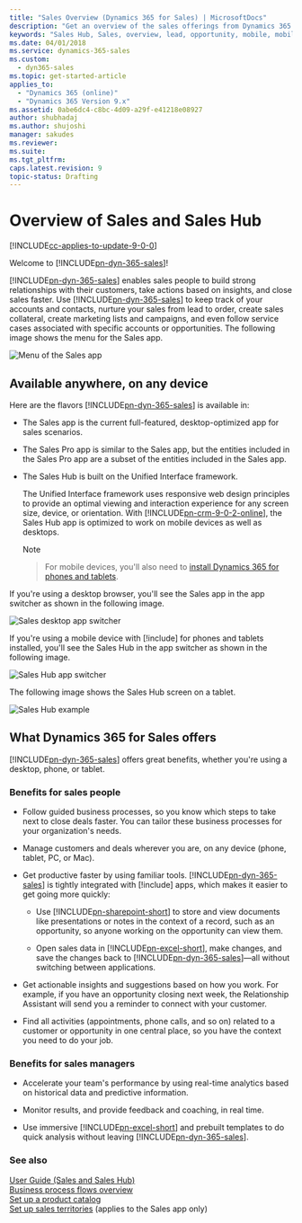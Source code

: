 ```yaml
---
title: "Sales Overview (Dynamics 365 for Sales) | MicrosoftDocs"
description: "Get an overview of the sales offerings from Dynamics 365."
keywords: "Sales Hub, Sales, overview, lead, opportunity, mobile, mobile-optimized, desktop, deal, device, Dynamics 365, sales person, sales manager"
ms.date: 04/01/2018
ms.service: dynamics-365-sales
ms.custom:
  - dyn365-sales
ms.topic: get-started-article
applies_to:
  - "Dynamics 365 (online)"
  - "Dynamics 365 Version 9.x"
ms.assetid: 0abe6dc4-c8bc-4d09-a29f-e41218e08927
author: shubhadaj
ms.author: shujoshi
manager: sakudes
ms.reviewer: 
ms.suite: 
ms.tgt_pltfrm: 
caps.latest.revision: 9
topic-status: Drafting
---
```


# Overview of Sales and Sales Hub

[!INCLUDE[cc-applies-to-update-9-0-0](../includes/cc_applies_to_update_9_0_0.md)]

Welcome to [!INCLUDE[pn-dyn-365-sales](../includes/pn-dyn-365-sales.md)]! 

[!INCLUDE[pn-dyn-365-sales](../includes/pn-dyn-365-sales.md)] enables sales people to build strong relationships with their customers, take actions based on insights, and close sales faster. Use [!INCLUDE[pn-dyn-365-sales](../includes/pn-dyn-365-sales.md)] to keep track of your accounts and contacts, nurture your sales from lead to order, create sales collateral, create marketing lists and campaigns, and even follow service cases associated with specific accounts or opportunities. The following image shows the menu for the Sales app.

![Menu of the Sales app](../sales-enterprise/media/sales_overview_intro.png "Menu of the Sales app")

## Available anywhere, on any device

Here are the flavors [!INCLUDE[pn-dyn-365-sales](../includes/pn-dyn-365-sales.md)] is available in: 

- The Sales app is the current full-featured, desktop-optimized app for sales scenarios. 

- The Sales Pro app is similar to the Sales app, but the entities included in the Sales Pro app are a subset of the entities included in the Sales app. 

- The Sales Hub is built on the Unified Interface framework. 

  The Unified Interface framework uses responsive web design principles to provide an optimal viewing and interaction experience for any screen size, device, or orientation. With [!INCLUDE[pn-crm-9-0-2-online](../includes/pn-crm-9-0-2-online.md)], the Sales Hub app is optimized to work on mobile devices as well as desktops.

  > [!NOTE]
  
  > For mobile devices, you'll also need to [install Dynamics 365 for phones and tablets](../mobile-app/install-dynamics-365-for-phones-and-tablets.md).

If you're using a desktop browser, you'll see the Sales app in the app switcher as shown in the following image.

![Sales desktop app switcher](../sales-enterprise/media/sales_desktop_browser.png "Sales desktop app switcher")

If you're using a mobile device with [!include[](../includes/pn-dynamics-crm.md)] for phones and tablets installed, you'll see the Sales Hub in the app switcher as shown in the following image.

![Sales Hub app switcher](../sales-enterprise/media/sales_hub_app_switcher.png "Sales Hub app switcher")

The following image shows the Sales Hub screen on a tablet.

![Sales Hub example](../sales-enterprise/media/sales_hub_example.png "Sales Hub example")

## What Dynamics 365 for Sales offers

[!INCLUDE[pn-dyn-365-sales](../includes/pn-dyn-365-sales.md)] offers great benefits, whether you're using a desktop, phone, or tablet.

### Benefits for sales people

- Follow guided business processes, so you know which steps to take next to close deals faster. You can tailor these business processes for your organization's needs.

- Manage customers and deals wherever you are, on any device (phone, tablet, PC, or Mac).

- Get productive faster by using familiar tools. [!INCLUDE[pn-dyn-365-sales](../includes/pn-dyn-365-sales.md)] is tightly integrated with [!include[](../includes/pn-office-365.md)] apps, which makes it easier to get going more quickly:

  - Use [!INCLUDE[pn-sharepoint-short](../includes/pn-sharepoint-short.md)] to store and view documents like presentations or notes in the context of a record, such as an opportunity, so anyone working on the opportunity can view them. 
  
  - Open sales data in [!INCLUDE[pn-excel-short](../includes/pn-excel-short.md)], make changes, and save the changes back to [!INCLUDE[pn-dyn-365-sales](../includes/pn-dyn-365-sales.md)]&mdash;all without switching between applications. 
   
- Get actionable insights and suggestions based on how you work. For example, if you have an opportunity closing next week, the Relationship Assistant will send you a reminder to connect with your customer.

- Find all activities (appointments, phone calls, and so on) related to a customer or opportunity in one central place, so you have the context you need to do your job.

### Benefits for sales managers

- Accelerate your team's performance by using real-time analytics based on historical data and predictive information. 

- Monitor results, and provide feedback and coaching, in real time.

- Use immersive [!INCLUDE[pn-excel-short](../includes/pn-excel-short.md)] and prebuilt templates to do quick analysis without leaving [!INCLUDE[pn-dyn-365-sales](../includes/pn-dyn-365-sales.md)].

### See also
[User Guide (Sales and Sales Hub)](../sales-enterprise/user-guide.md)  
[Business process flows overview](../customize/business-process-flows-overview.md)  
[Set up a product catalog](../sales-enterprise/set-up-product-catalog-walkthrough.md)    
[Set up sales territories](../admin/add-remove-territory-members.md) (applies to the Sales app only)
